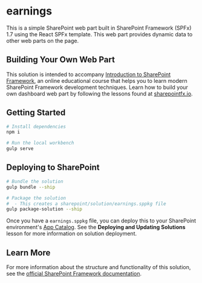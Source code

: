 # earnings

This is a simple SharePoint web part built in SharePoint Framework (SPFx) 1.7 using the React SPFx template. This web part provides dynamic data to other web parts on the page.

## Building Your Own Web Part

This solution is intended to accompany [Introduction to SharePoint Framework](https://sharepointfx.io/), an online educational course that helps you to learn modern SharePoint Framework development techniques. Learn how to build your own dashboard web part by following the lessons found at [sharepointfx.io](https://sharepointfx.io/).

## Getting Started

```bash
# Install dependencies
npm i

# Run the local workbench
gulp serve
```

## Deploying to SharePoint

```bash
# Bundle the solution
gulp bundle --ship

# Package the solution
#  - This creates a sharepoint/solution/earnings.sppkg file
gulp package-solution --ship
```

Once you have a `earnings.sppkg` file, you can deploy this to your SharePoint environment's [App Catalog](https://docs.microsoft.com/en-us/sharepoint/use-app-catalog). See the **Deploying and Updating Solutions** lesson for more information on solution deployment.

## Learn More

For more information about the structure and functionality of this solution, see the [official SharePoint Framework documentation](https://docs.microsoft.com/en-us/sharepoint/dev/spfx/sharepoint-framework-overview).
